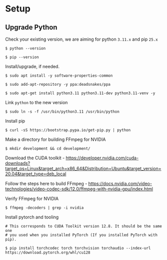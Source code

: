 # Setup

## Upgrade Python

Check your existing version, we are aiming for python `3.11.x` and pip `25.x`

```
$ python --version

$ pip --version
```

Install/upgrade, if needed.
```
$ sudo apt install -y software-properties-common

$ sudo add-apt-repository -y ppa:deadsnakes/ppa

$ sudo apt-get install python3.11 python3.11-dev python3.11-venv -y
```

Link `python` to the new version
```
$ sudo ln -s -f /usr/bin/python3.11 /usr/bin/python
```

Install pip
```
$ curl -sS https://bootstrap.pypa.io/get-pip.py | python
```

Make a directory for building FFmpeg for NVIDIA
```
$ mkdir development && cd development/
```

Download the CUDA toolkit - https://developer.nvidia.com/cuda-downloads?target_os=Linux&target_arch=x86_64&Distribution=Ubuntu&target_version=20.04&target_type=deb_local

Follow the steps here to build FFmpeg - https://docs.nvidia.com/video-technologies/video-codec-sdk/12.0/ffmpeg-with-nvidia-gpu/index.html

Verify FFmpeg for NVIDIA
```
$ ffmpeg -decoders | grep -i nvidia
```

Install pytorch and tooling
```
# This corresponds to CUDA Toolkit version 12.8. It should be the same one
# you used when you installed PyTorch (If you installed PyTorch with pip).

$ pip install torchcodec torch torchvision torchaudio --index-url https://download.pytorch.org/whl/cu128
```
